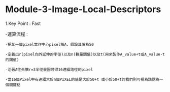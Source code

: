 # Module-3-Image-Local-Descriptors


1.Key Point : Fast

  -運算流程 : 
    
    -把某一個pixel當作中心pixel稱A，假設其值為50
    
    -定義出r(pixel向外延伸的半徑)以及n(數量閾值)以及t(用來製作A_value+t或A_value-t的閾值)
    
    -沿著A往外擴r=3半徑畫圓可得16連續路徑的pixel
    
    -當16個Pixel中有連續大於n個PIXEL的值是大於50+t 或小於50+t的我們則可視為該點為一個關鍵點










